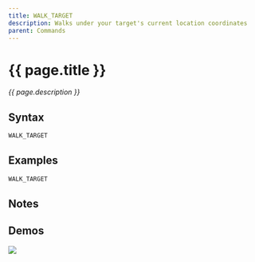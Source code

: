 ```yaml
---
title: WALK_TARGET
description: Walks under your target's current location coordinates
parent: Commands
---
```


# {{ page.title }}

_{{ page.description }}_

## Syntax

```java
WALK_TARGET 
```

## Examples

```java
WALK_TARGET
```

## Notes


## Demos

![](https://i.imgur.com/PeTfHD6.gif)

